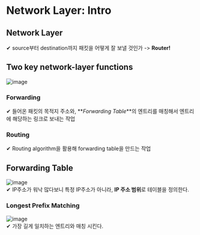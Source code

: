 # Network Layer: Intro

## Network Layer

✔ source부터 destination까지 패킷을 어떻게 잘 보낼 것인가 -> **Router!**

## Two key network-layer functions

![image](https://user-images.githubusercontent.com/109324637/196038635-02bbf2a8-acd1-4c76-b150-b4e7a453fa88.png)

### Forwarding

✔ 들어온 패킷의 목적지 주소와, **_Forwarding Table_**의 엔트리를 매칭해서 엔트리에 해당하는 링크로 보내는 작업

### Routing

✔ Routing algorithm을 활용해 forwarding table을 만드는 작업

## Forwarding Table

![image](https://user-images.githubusercontent.com/109324637/196038889-33804b7b-46d6-4a49-b3b1-a6a16c960fff.png)  
✔ IP주소가 워낙 많다보니 특정 IP주소가 아니라, **IP 주소 범위**로 테이블을 정의한다.

### Longest Prefix Matching

![image](https://user-images.githubusercontent.com/109324637/196038966-e2ade75c-bba2-4193-82f0-528cf94f78ef.png)  
✔ 가장 길게 일치하는 엔트리와 매칭 시킨다.
